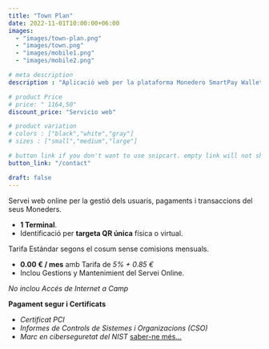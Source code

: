 ```yaml
---
title: "Town Plan"
date: 2022-11-01T10:00:00+06:00
images: 
  - "images/town-plan.png"
  - "images/town.png"
  - "images/mobile1.png"
  - "images/mobile2.png"

# meta description
description : "Aplicació web per la plataforma Monedero SmartPay Wallet"

# product Price
# price: " 1164,50"
discount_price: "Servicio web"

# product variation
# colors : ["black","white","gray"]
# sizes : ["small","medium","large"]

# button link if you don't want to use snipcart. empty link will not show button
button_link: "/contact"

draft: false
---
```


Servei web online per la gestió dels usuaris, pagaments i transaccions del seus Moneders.
- **1 Terminal**.
- Identificació per **targeta QR única** física o virtual.

Tarifa Estándar segons el cosum sense comisions mensuals.
- **0.00 € / mes** amb Tarifa de *5% + 0.85 €*
- Inclou Gestions y Mantenimient del Servei Online.

*No inclou Accés de Internet a Camp*

**Pagament segur i Certificats**
- *Certificat PCI*
- *Informes de Controls de Sistemes i Organizacions (CSO)*
- *Marc en ciberseguretat del NIST*
[saber-ne més...](/terms-conditions/)

